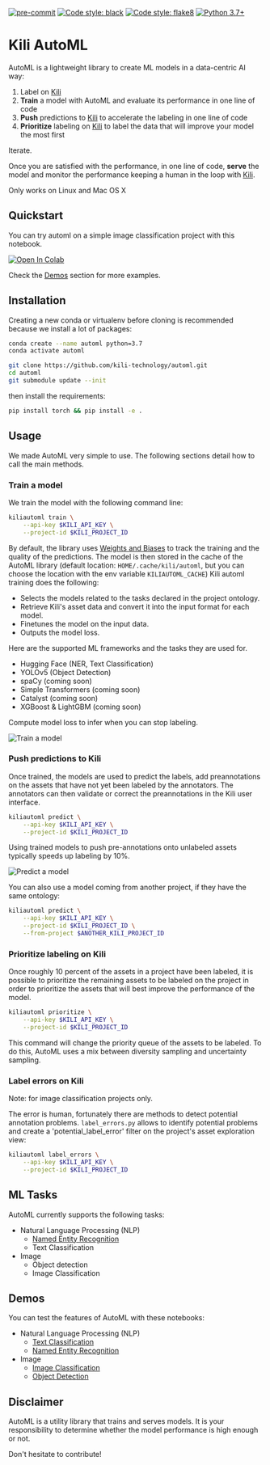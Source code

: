 [![pre-commit](https://img.shields.io/badge/pre--commit-enabled-brightgreen?logo=pre-commit&logoColor=white)](https://github.com/pre-commit/pre-commit)
[![Code style: black](https://img.shields.io/badge/code%20style-black-000000.svg)](https://github.com/psf/black)
[![Code style: flake8](https://img.shields.io/badge/code%20style-flake8-brightgreen.svg)](https://flake8.pycqa.org/)
[![Python 3.7+](https://img.shields.io/badge/python-3.7+-blue?logo=python)](https://www.python.org/downloads/release/python-370/)

# Kili AutoML

AutoML is a lightweight library to create ML models in a data-centric AI way:

1. Label on [Kili](https://www.kili-technology.com)
2. **Train** a model with AutoML and evaluate its performance in one line of code
3. **Push** predictions to [Kili](https://www.kili-technology.com) to accelerate the labeling in one line of code
4. **Prioritize** labeling on [Kili](https://www.kili-technology.com) to label the data that will improve your model the most first

Iterate.

Once you are satisfied with the performance, in one line of code, **serve** the model and monitor the performance keeping a human in the loop with [Kili](https://www.kili-technology.com).

Only works on Linux and Mac OS X

## Quickstart

You can try automl on a simple image classification project with this notebook.

[![Open In Colab](https://colab.research.google.com/assets/colab-badge.svg)](https://colab.research.google.com/github/kili-technology/automl/blob/main/notebooks/image_classification.ipynb)

Check the [Demos](#demos) section for more examples.

## Installation
Creating a new conda or virtualenv before cloning is recommended because we install a lot of packages:

```bash
conda create --name automl python=3.7
conda activate automl
```

```bash
git clone https://github.com/kili-technology/automl.git
cd automl
git submodule update --init
```

then install the requirements:

```bash
pip install torch && pip install -e .
```

## Usage

We made AutoML very simple to use. The following sections detail how to call the main methods.

### Train a model

We train the model with the following command line:

```bash
kiliautoml train \
    --api-key $KILI_API_KEY \
    --project-id $KILI_PROJECT_ID
```

By default, the library uses [Weights and Biases](https://wandb.ai/site) to track the training and the quality of the predictions.
The model is then stored in the cache of the AutoML library (default location: `HOME/.cache/kili/automl`, but you can choose the location with the env variable `KILIAUTOML_CACHE`)
Kili automl training does the following:
* Selects the models related to the tasks declared in the project ontology.
* Retrieve Kili's asset data and convert it into the input format for each model.
* Finetunes the model on the input data.
* Outputs the model loss.

Here are the supported ML frameworks and the tasks they are used for.

- Hugging Face (NER, Text Classification)
- YOLOv5 (Object Detection)
- spaCy (coming soon)
- Simple Transformers (coming soon)
- Catalyst (coming soon)
- XGBoost & LightGBM (coming soon)

Compute model loss to infer when you can stop labeling.

![Train a model](./images/train.png)

### Push predictions to Kili

Once trained, the models are used to predict the labels, add preannotations on the assets that have not yet been labeled by the annotators. The annotators can then validate or correct the preannotations in the Kili user interface.

```bash
kiliautoml predict \
    --api-key $KILI_API_KEY \
    --project-id $KILI_PROJECT_ID
```

Using trained models to push pre-annotations onto unlabeled assets typically speeds up labeling by 10%.

![Predict a model](./images/predict.png)

You can also use a model coming from another project, if they have the same ontology:
```bash
kiliautoml predict \
    --api-key $KILI_API_KEY \
    --project-id $KILI_PROJECT_ID \
    --from-project $ANOTHER_KILI_PROJECT_ID
```

### Prioritize labeling on Kili

Once roughly 10 percent of the assets in a project have been labeled, it is possible to prioritize the remaining assets to be labeled on the project in order to prioritize the assets that will best improve the performance of the model.

```bash
kiliautoml prioritize \
    --api-key $KILI_API_KEY \
    --project-id $KILI_PROJECT_ID
```

This command will change the priority queue of the assets to be labeled.
To do this, AutoML uses a mix between diversity sampling and uncertainty sampling.

### Label errors on Kili
Note: for image classification projects only.

The error is human, fortunately there are methods to detect potential annotation problems. `label_errors.py` allows to identify potential problems and create a 'potential_label_error' filter on the project's asset exploration view:

```bash
kiliautoml label_errors \
    --api-key $KILI_API_KEY \
    --project-id $KILI_PROJECT_ID
```


## ML Tasks

AutoML currently supports the following tasks:

- Natural Language Processing (NLP)
  - [Named Entity Recognition](examples/ner.md)
  - Text Classification
- Image
  - Object detection
  - Image Classification

## Demos

You can test the features of AutoML with these notebooks:

- Natural Language Processing (NLP)
  - [Text Classification](https://colab.research.google.com/github/kili-technology/automl/blob/main/notebooks/text_classification.ipynb)
  - [Named Entity Recognition](https://colab.research.google.com/github/kili-technology/automl/blob/main/notebooks/named_entity_recognition.ipynb)
- Image
  - [Image Classification](https://colab.research.google.com/github/kili-technology/automl/blob/main/notebooks/image_classification.ipynb)
  - [Object Detection](https://colab.research.google.com/github/kili-technology/automl/blob/main/notebooks/object_detection.ipynb)

## Disclaimer

AutoML is a utility library that trains and serves models. It is your responsibility to determine whether the model performance is high enough or not.

Don't hesitate to contribute!
